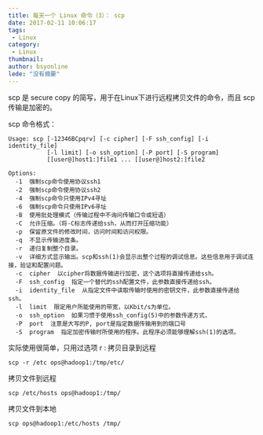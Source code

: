 ```yaml
---
title: 每天一个 Linux 命令（3）： scp
date: 2017-02-11 10:06:17
tags:
 - Linux
category: 
 - Linux
thumbnail: 
author: bsyonline
lede: "没有摘要"
---
```


scp 是 secure copy 的简写，用于在Linux下进行远程拷贝文件的命令，而且 scp 传输是加密的。

<!-- more -->

scp 命令格式：
```shell
Usage: scp [-12346BCpqrv] [-c cipher] [-F ssh_config] [-i identity_file]
           [-l limit] [-o ssh_option] [-P port] [-S program]
           [[user@]host1:]file1 ... [[user@]host2:]file2

Options:
  -1  强制scp命令使用协议ssh1  
  -2  强制scp命令使用协议ssh2  
  -4  强制scp命令只使用IPv4寻址  
  -6  强制scp命令只使用IPv6寻址  
  -B  使用批处理模式（传输过程中不询问传输口令或短语）  
  -C  允许压缩。（将-C标志传递给ssh，从而打开压缩功能）  
  -p  保留原文件的修改时间，访问时间和访问权限。  
  -q  不显示传输进度条。  
  -r  递归复制整个目录。  
  -v  详细方式显示输出。scp和ssh(1)会显示出整个过程的调试信息。这些信息用于调试连接，验证和配置问题。   
  -c  cipher  以cipher将数据传输进行加密，这个选项将直接传递给ssh。   
  -F  ssh_config  指定一个替代的ssh配置文件，此参数直接传递给ssh。  
  -i  identity_file  从指定文件中读取传输时使用的密钥文件，此参数直接传递给ssh。    
  -l  limit  限定用户所能使用的带宽，以Kbit/s为单位。     
  -o  ssh_option  如果习惯于使用ssh_config(5)中的参数传递方式，   
  -P  port  注意是大写的P, port是指定数据传输用到的端口号   
  -S  program  指定加密传输时所使用的程序。此程序必须能够理解ssh(1)的选项。
```

实际使用很简单，只用过选项 r :
拷贝目录到远程

```
scp -r /etc ops@hadoop1:/tmp/etc/
```

拷贝文件到远程

```
scp /etc/hosts ops@hadoop1:/tmp/
```

拷贝文件到本地

```
scp ops@hadoop1:/etc/hosts /tmp/
```
